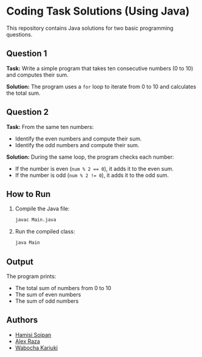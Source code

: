 # Coding Task Solutions (Using Java)

This repository contains Java solutions for two basic programming questions.

## Question 1

**Task:**
Write a simple program that takes ten consecutive numbers (0 to 10) and computes their sum.

**Solution:**
The program uses a `for` loop to iterate from 0 to 10 and calculates the total sum.

## Question 2

**Task:**
From the same ten numbers:

* Identify the even numbers and compute their sum.
* Identify the odd numbers and compute their sum.

**Solution:**
During the same loop, the program checks each number:

* If the number is even (`num % 2 == 0`), it adds it to the even sum.
* If the number is odd (`num % 2 != 0`), it adds it to the odd sum.

## How to Run

1. Compile the Java file:

   ```bash
   javac Main.java
   ```

2. Run the compiled class:

   ```bash
   java Main
   ```

## Output

The program prints:

* The total sum of numbers from 0 to 10
* The sum of even numbers
* The sum of odd numbers

## Authors

- [Hamisi Soipan](https://github.com/soipanhamisi)
- [Alex Raza](https://github.com/lizardcat)
- [Wabocha Kariuki](#)
